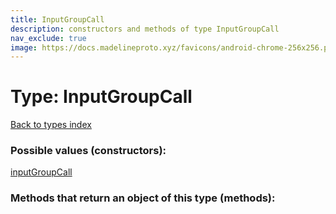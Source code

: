 ```yaml
---
title: InputGroupCall
description: constructors and methods of type InputGroupCall
nav_exclude: true
image: https://docs.madelineproto.xyz/favicons/android-chrome-256x256.png
---
```

# Type: InputGroupCall
[Back to types index](index.html)



### Possible values (constructors):

[inputGroupCall](/API_docs/constructors/inputGroupCall.html)  



### Methods that return an object of this type (methods):



